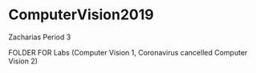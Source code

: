 # ComputerVision2019
Zacharias Period 3

FOLDER FOR Labs (Computer Vision 1, Coronavirus cancelled Computer Vision 2)

